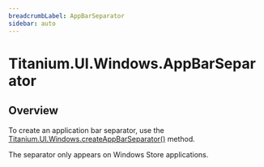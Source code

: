 ```yaml
---
breadcrumbLabel: AppBarSeparator
sidebar: auto
---
```


# Titanium.UI.Windows.AppBarSeparator

<ProxySummary/>

## Overview

To create an application bar separator, use the
[Titanium.UI.Windows.createAppBarSeparator()](Titanium.UI.Windows.createAppBarSeparator) method.

The separator only appears on Windows Store applications.

<ApiDocs/>
